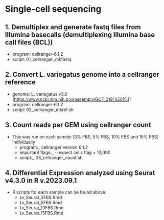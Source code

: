 
# Single-cell sequencing

## 1. Demultiplex and generate fastq files from Illumina basecalls (demultiplexing Illumina base call files (BCL))
- program: cellranger-6.1.2
- script: 01_cellranger_mkfastq

## 2. Convert L. variegatus genome into a cellranger reference
- genome: L. variegatus v3.0 (https://www.ncbi.nlm.nih.gov/assembly/GCF_018143015.1)
- program: cellranger-6.1.2
- script: 02_cellranger_mkref.sh

## 3. Count reads per GEM using cellranger count
- This was run on each sample (3% FBS, 5% FBS, 10% FBS and 15% FBS) individually 
    - program:_ cellranger version 6.1.2
    - important flags:_ --expect cells flag = 10,000
    - script:_ 03_cellranger_count.sh

## 4. Differential Expression analyzed using Seurat v4.3.0 in R v.2023.09.1
- R scripts for each sample can be found above:
    - Lv_Seurat_3FBS.Rmd
    - Lv_Seurat_5FBS.Rmd
    - Lv_Seurat_10FBS.Rmd
    - Lv_Seurat_15FBS.Rmd
